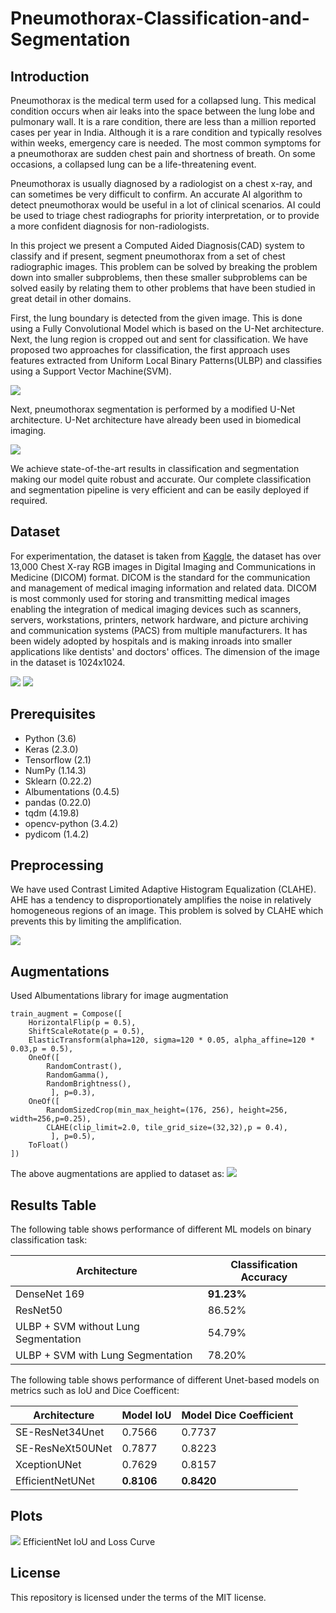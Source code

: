 # Pneumothorax-Classification-and-Segmentation

## Introduction

Pneumothorax is the medical term used for a collapsed lung. This medical condition occurs when air leaks into the space between the lung lobe and pulmonary wall. It is a rare condition, there are less than a million reported cases per year in India. Although it is a rare condition and typically resolves within weeks, emergency care is needed. The most common symptoms for a pneumothorax are sudden chest pain and shortness of breath. On some occasions, a collapsed lung can be a life-threatening event.

Pneumothorax is usually diagnosed by a radiologist on a chest x-ray, and can sometimes be very difficult to confirm. An accurate AI algorithm to detect pneumothorax would be useful in a lot of clinical scenarios. AI could be used to triage chest radiographs for priority interpretation, or to provide a more confident diagnosis for non-radiologists.

In this project we present a Computed Aided Diagnosis(CAD) system to classify and if present, segment pneumothorax from a set of chest radiographic images. This problem can be solved by breaking the problem down into smaller subproblems, then these smaller subproblems can be solved easily by relating them to other problems that have been studied in great detail in other domains.

First, the lung boundary is detected from the given image. This is done using a Fully Convolutional Model which is based on the U-Net architecture. Next, the lung region is cropped out and sent for classification. We have proposed two approaches for classification, the first approach uses features extracted from Uniform Local Binary Patterns(ULBP) and classifies using a Support Vector Machine(SVM). 

<img src="images/lung_segmentation.png" >

Next, pneumothorax segmentation is performed by a modified U-Net architecture. U-Net architecture have already been used in biomedical imaging.

<img src="images/pneumo_seg.png" >

We achieve state-of-the-art results in classification and segmentation making our model quite robust and accurate. Our complete classification and segmentation pipeline is very efficient and can be easily deployed if required.

## Dataset

For experimentation,  the dataset is taken from [Kaggle](https://www.kaggle.com/c/siim-acr-pneumothorax-segmentation/overview), the dataset has over 13,000  Chest X-ray RGB images in Digital Imaging and Communications in Medicine (DICOM) format. DICOM is the standard for the communication and management of medical imaging information and related data. DICOM is most commonly used for storing and transmitting medical images enabling the integration of medical imaging devices such as scanners, servers, workstations, printers, network hardware, and picture archiving and communication systems (PACS) from multiple manufacturers. It has been widely adopted by hospitals and is making inroads into smaller applications like dentists' and doctors' offices.
The dimension of the image in the dataset is 1024x1024.

<img src="images/pneumo_data.png" >

<img src="images/dataset_imgs.png" >

## Prerequisites

* Python (3.6)
* Keras (2.3.0)
* Tensorflow (2.1)
* NumPy (1.14.3)
* Sklearn (0.22.2)
* Albumentations (0.4.5)
* pandas (0.22.0)
* tqdm (4.19.8)
* opencv-python (3.4.2)
* pydicom (1.4.2)

## Preprocessing

We have used Contrast Limited Adaptive Histogram Equalization (CLAHE). AHE has a tendency to disproportionately amplifies the  noise in relatively homogeneous regions of an image. This problem is solved by CLAHE which prevents this by limiting the amplification.

<img src="images/pneumo_clahe.png" >

## Augmentations

Used Albumentations library for image augmentation
```
train_augment = Compose([
    HorizontalFlip(p = 0.5),
    ShiftScaleRotate(p = 0.5),
    ElasticTransform(alpha=120, sigma=120 * 0.05, alpha_affine=120 * 0.03,p = 0.5),
    OneOf([
        RandomContrast(),
        RandomGamma(),
        RandomBrightness(),
         ], p=0.3),
    OneOf([
        RandomSizedCrop(min_max_height=(176, 256), height=256, width=256,p=0.25),
        CLAHE(clip_limit=2.0, tile_grid_size=(32,32),p = 0.4),
         ], p=0.5),
    ToFloat()
])
```

The above augmentations are applied to dataset as:
<img src="images/pneumothorax.png" >

## Results Table

The following table shows performance of different ML models on binary classification task:

| Architecture | Classification Accuracy |
| --------------- | --------------- |
| DenseNet 169 | **91.23%** |
| ResNet50 | 86.52% |
| ULBP + SVM without Lung Segmentation | 54.79% |
| ULBP + SVM with Lung Segmentation | 78.20% |

The following table shows performance of different Unet-based models on metrics such as IoU and Dice Coefficent:

| Architecture | Model IoU | Model Dice Coefficient |
| --------------- | --------------- | --------------- |
| SE-ResNet34Unet | 0.7566 | 0.7737 |
| SE-ResNeXt50UNet | 0.7877 | 0.8223 |
| XceptionUNet | 0.7629 | 0.8157 |
| EfficientNetUNet | **0.8106** | **0.8420** |

## Plots

<img src="images/efficient_plot.png" >
      EfficientNet IoU and Loss Curve

## License

This repository is licensed under the terms of the MIT license.
